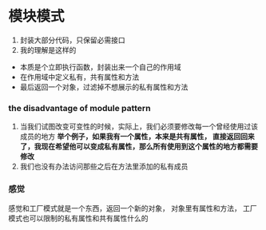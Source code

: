 # 模块模式

1. 封装大部分代码，只保留必需接口
2. 我的理解是这样的

- 本质是个立即执行函数，封装出来一个自己的作用域
- 在作用域中定义私有，共有属性和方法
- 最后返回一个对象，过滤掉不想展示的私有属性和方法

### the disadvantage of module pattern

1. 当我们试图改变可变性的时候，实际上，我们必须要修改每一个曾经使用过该成员的地方
   **举个例子，如果我有一个属性，本来是共有属性， 直接返回回来了，我现在希望他可以变成私有属性，那么所有使用到这个属性的地方都需要修改**
2. 我们也没有办法访问那些之后在方法里添加的私有成员

### 感觉

感觉和工厂模式就是一个东西，返回一个新的对象， 对象里有属性和方法， 工厂模式也可以限制的私有属性和共有属性什么的
